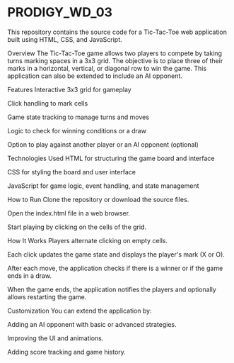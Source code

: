 # PRODIGY_WD_03
This repository contains the source code for a Tic-Tac-Toe web application built using HTML, CSS, and JavaScript.

Overview
The Tic-Tac-Toe game allows two players to compete by taking turns marking spaces in a 3x3 grid. The objective is to place three of their marks in a horizontal, vertical, or diagonal row to win the game. This application can also be extended to include an AI opponent.

Features
Interactive 3x3 grid for gameplay

Click handling to mark cells

Game state tracking to manage turns and moves

Logic to check for winning conditions or a draw

Option to play against another player or an AI opponent (optional)

Technologies Used
HTML for structuring the game board and interface

CSS for styling the board and user interface

JavaScript for game logic, event handling, and state management

How to Run
Clone the repository or download the source files.

Open the index.html file in a web browser.

Start playing by clicking on the cells of the grid.

How It Works
Players alternate clicking on empty cells.

Each click updates the game state and displays the player's mark (X or O).

After each move, the application checks if there is a winner or if the game ends in a draw.

When the game ends, the application notifies the players and optionally allows restarting the game.

Customization
You can extend the application by:

Adding an AI opponent with basic or advanced strategies.

Improving the UI and animations.

Adding score tracking and game history.

